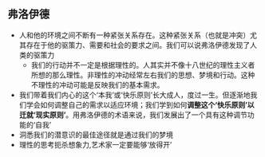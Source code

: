 ## 弗洛伊德
- 人和他的环境之间不断有一种紧张关系存在。这种紧张关系（也就是冲突）尤其存在于他的驱策力、需要和社会的要求之间。我们可以说弗洛伊德发现了人类的驱策力
	- 我们的行动并不一定是根据理性的。人其实并不像十八世纪的理性主义者所想的那么理性。非理性的冲动经常左右我们的思想、梦境和行动。这种不理性的冲动可能是反映我们的基本需求。
- 我们带着我们内心的这个‘本我’或‘快乐原则’长大成人，度过一生。但逐渐地我们学会如何调整自己的需求以适应环境；我们学到如何**调整这个‘快乐原则’以迁就‘现实原则’**。用弗洛伊德的术语来说，我们发展出了一个具有这种调节功能的‘自我’
- 洞悉我们的潜意识的最佳途径就是通过我们的梦境
- 理性的思考扼杀想象力,艺术家一定要能够‘放得开’